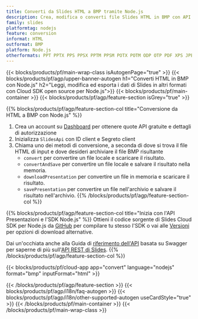 ```yaml
---
title: Converti da Slides HTML a BMP tramite Node.js
description: Crea, modifica o converti file Slides HTML in BMP con API REST e SDK Node.js open source
family: slides
platformtag: nodejs
feature: conversion
informat: HTML
outformat: BMP
platform: Node.js
otherformats: PPT PPTX PPS PPSX PPTM PPSM POTX POTM ODP OTP PDF XPS JPEG PNG TIFF SVG HTML SWF HTML5 GIF XAML XML MD MPEG4
---
```


{{< blocks/products/pf/main-wrap-class isAutogenPage="true" >}}
{{< blocks/products/pf/agp/upper-banner-autogen h1="Converti HTML in BMP con Node.js" h2="Leggi, modifica ed esporta i dati di Slides in altri formati con Cloud SDK open source per Node.js">}}
{{< blocks/products/pf/main-container >}}
{{< blocks/products/pf/agp/feature-section isGrey="true" >}}

{{% blocks/products/pf/agp/feature-section-col title="Conversione da HTML a BMP con Node.js" %}}
1. Crea un account su <a href="https://dashboard.aspose.cloud/">Dashboard</a> per ottenere quote API gratuite e dettagli di autorizzazione
1. Inizializza ```SlidesApi``` con ID client e Segreto client
1. Chiama uno dei metodi di conversione, a seconda di dove si trova il file HTML di input e dove desideri archiviare il file BMP risultante
    - ```convert``` per convertire un file locale e scaricare il risultato.
    - ```convertAndSave``` per convertire un file locale e salvare il risultato nella memoria.
    - ```downloadPresentation``` per convertire un file in memoria e scaricare il risultato.
    - ```savePresentation``` per convertire un file nell'archivio e salvare il risultato nell'archivio.
{{% /blocks/products/pf/agp/feature-section-col %}}

{{% blocks/products/pf/agp/feature-section-col title="Inizia con l'API Presentazioni e l'SDK Node.js" %}}
Ottieni il codice sorgente di Slides Cloud SDK per Node.js da [GitHub](https://github.com/aspose-slides-cloud/aspose-slides-cloud-nodejs) per compilare tu stesso l'SDK o vai alle [Versioni](https://releases.aspose.cloud/) per opzioni di download alternative.

Dai un'occhiata anche alla Guida di [riferimento dell'API](https://apireference.aspose.cloud/slides/) basata su Swagger per saperne di più sull'[API REST di Slides](https://products.aspose.cloud/slides/curl/).
{{% /blocks/products/pf/agp/feature-section-col %}}

{{< blocks/products/pf/cloud-app app="convert" language="nodejs" format="bmp" inputFormat="html" >}}

{{< /blocks/products/pf/agp/feature-section >}}
{{< blocks/products/pf/agp/i18n/faq-autogen >}}
{{< blocks/products/pf/agp/i18n/other-supported-autogen useCardStyle="true" >}}
{{< /blocks/products/pf/main-container >}}
{{< /blocks/products/pf/main-wrap-class >}}